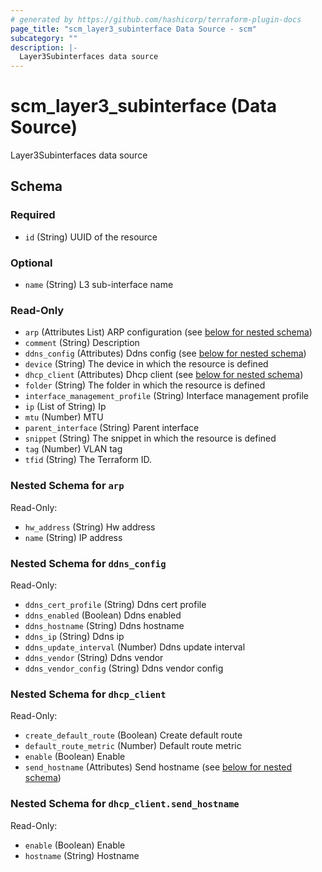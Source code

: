 ```yaml
---
# generated by https://github.com/hashicorp/terraform-plugin-docs
page_title: "scm_layer3_subinterface Data Source - scm"
subcategory: ""
description: |-
  Layer3Subinterfaces data source
---
```


# scm_layer3_subinterface (Data Source)

Layer3Subinterfaces data source



<!-- schema generated by tfplugindocs -->
## Schema

### Required

- `id` (String) UUID of the resource

### Optional

- `name` (String) L3 sub-interface name

### Read-Only

- `arp` (Attributes List) ARP configuration (see [below for nested schema](#nestedatt--arp))
- `comment` (String) Description
- `ddns_config` (Attributes) Ddns config (see [below for nested schema](#nestedatt--ddns_config))
- `device` (String) The device in which the resource is defined
- `dhcp_client` (Attributes) Dhcp client (see [below for nested schema](#nestedatt--dhcp_client))
- `folder` (String) The folder in which the resource is defined
- `interface_management_profile` (String) Interface management profile
- `ip` (List of String) Ip
- `mtu` (Number) MTU
- `parent_interface` (String) Parent interface
- `snippet` (String) The snippet in which the resource is defined
- `tag` (Number) VLAN tag
- `tfid` (String) The Terraform ID.

<a id="nestedatt--arp"></a>
### Nested Schema for `arp`

Read-Only:

- `hw_address` (String) Hw address
- `name` (String) IP address


<a id="nestedatt--ddns_config"></a>
### Nested Schema for `ddns_config`

Read-Only:

- `ddns_cert_profile` (String) Ddns cert profile
- `ddns_enabled` (Boolean) Ddns enabled
- `ddns_hostname` (String) Ddns hostname
- `ddns_ip` (String) Ddns ip
- `ddns_update_interval` (Number) Ddns update interval
- `ddns_vendor` (String) Ddns vendor
- `ddns_vendor_config` (String) Ddns vendor config


<a id="nestedatt--dhcp_client"></a>
### Nested Schema for `dhcp_client`

Read-Only:

- `create_default_route` (Boolean) Create default route
- `default_route_metric` (Number) Default route metric
- `enable` (Boolean) Enable
- `send_hostname` (Attributes) Send hostname (see [below for nested schema](#nestedatt--dhcp_client--send_hostname))

<a id="nestedatt--dhcp_client--send_hostname"></a>
### Nested Schema for `dhcp_client.send_hostname`

Read-Only:

- `enable` (Boolean) Enable
- `hostname` (String) Hostname
